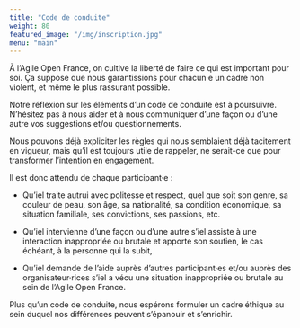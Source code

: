 ```yaml
---
title: "Code de conduite"
weight: 80
featured_image: "/img/inscription.jpg"
menu: "main"
---
```


À l’Agile Open France, on cultive la liberté de faire ce qui est important pour soi.
Ça suppose que nous garantissions pour chacun·e un cadre non violent, et même le plus rassurant possible. 

Notre réflexion sur les éléments d’un code de conduite est à poursuivre. N’hésitez pas à nous aider 
et à nous communiquer d’une façon ou d’une autre vos suggestions et/ou questionnements. 

Nous pouvons déjà expliciter les règles qui nous semblaient déjà tacitement en vigueur, mais qu’il 
est toujours utile de rappeler, ne serait-ce que pour transformer l’intention en engagement.

Il est donc attendu de chaque participant·e : 

- Qu’iel traite autrui avec politesse et respect, quel que soit son genre, sa couleur de peau, son âge, 
sa nationalité, sa condition économique, sa situation familiale, ses convictions, ses passions, etc.

- Qu’iel intervienne d’une façon ou d’une autre s’iel assiste à une interaction inappropriée ou 
brutale et apporte son soutien, le cas échéant, à la personne qui la subit,

- Qu’iel demande de l’aide auprès d’autres participant·es et/ou auprès des organisateur·rices s’iel a 
vécu une situation inappropriée ou brutale au sein de l’Agile Open France.

Plus qu’un code de conduite, nous espérons formuler un cadre éthique au sein duquel nos 
différences peuvent s’épanouir et s’enrichir. 
